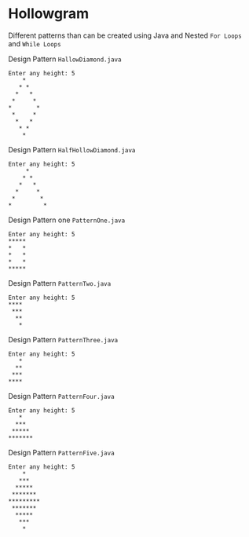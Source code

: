 # Hollowgram
Different patterns than can be created using Java and Nested `For Loops` and `While Loops`


Design Pattern `HallowDiamond.java`

```
Enter any height: 5
    *    
   * *   
  *   *  
 *     * 
*       *
 *     * 
  *   *  
   * *   
    *    
```


Design Pattern `HalfHollowDiamond.java`

```
Enter any height: 5
     *
    * *
   *   *
  *     *
 *       *
*         *
```


Design Pattern one `PatternOne.java`

```
Enter any height: 5
*****
*   *
*   *
*   *
*****
```


Design Pattern `PatternTwo.java`

```
Enter any height: 5
****
 ***
  **
   *
```


Design Pattern `PatternThree.java`

```
Enter any height: 5
   *
  **
 ***
****
```


Design Pattern `PatternFour.java`

```
Enter any height: 5
   *
  ***
 *****
*******
```


Design Pattern `PatternFive.java`

```
Enter any height: 5
    *
   ***
  *****
 *******
*********
 *******
  *****
   ***
    *
```
